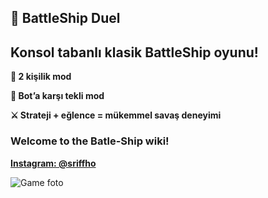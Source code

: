 ## 🚢 BattleShip Duel
## Konsol tabanlı klasik BattleShip oyunu!

**👥 2 kişilik mod**

**🤖 Bot’a karşı tekli mod**

**⚔️ Strateji + eğlence = mükemmel savaş deneyimi**



### Welcome to the Batle-Ship wiki!

**[Instagram: @sriffho](https://www.instagram.com/sriffho/profilecard/?igsh=b2kwcWkya3hlMnpn)**

 ![Game foto](https://w0.peakpx.com/wallpaper/584/394/HD-wallpaper-world-of-warships-world-battleship-warship-ocean.jpg)
